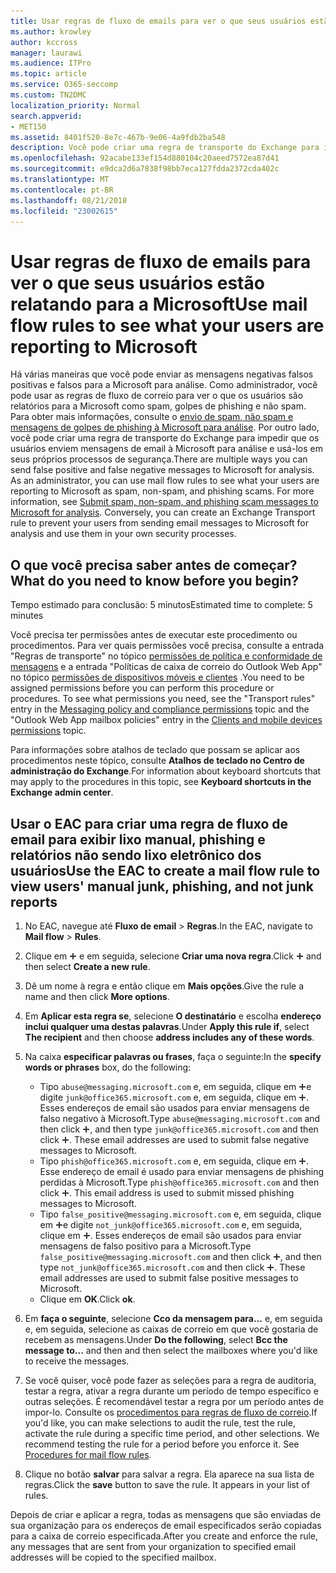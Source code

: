 ```yaml
---
title: Usar regras de fluxo de emails para ver o que seus usuários estão relatando para a Microsoft
ms.author: krowley
author: kccross
manager: laurawi
ms.audience: ITPro
ms.topic: article
ms.service: O365-seccomp
ms.custom: TN2DMC
localization_priority: Normal
search.appverid:
- MET150
ms.assetid: 8401f520-8e7c-467b-9e06-4a9fdb2ba548
description: Você pode criar uma regra de transporte do Exchange para impedir que os usuários enviem mensagens de email à Microsoft para análise e usá-los em seus próprios processos de segurança
ms.openlocfilehash: 92acabe133ef154d880104c20aeed7572ea87d41
ms.sourcegitcommit: e9dca2d6a7838f98bb7eca127fdda2372cda402c
ms.translationtype: MT
ms.contentlocale: pt-BR
ms.lasthandoff: 08/21/2018
ms.locfileid: "23002615"
---
```

# <a name="use-mail-flow-rules-to-see-what-your-users-are-reporting-to-microsoft"></a><span data-ttu-id="9bd88-103">Usar regras de fluxo de emails para ver o que seus usuários estão relatando para a Microsoft</span><span class="sxs-lookup"><span data-stu-id="9bd88-103">Use mail flow rules to see what your users are reporting to Microsoft</span></span>

<span data-ttu-id="9bd88-p101">Há várias maneiras que você pode enviar as mensagens negativas falsos positivas e falsos para a Microsoft para análise. Como administrador, você pode usar as regras de fluxo de correio para ver o que os usuários são relatórios para a Microsoft como spam, golpes de phishing e não spam. Para obter mais informações, consulte o [envio de spam, não spam e mensagens de golpes de phishing à Microsoft para análise](submit-spam-non-spam-and-phishing-scam-messages-to-microsoft-for-analysis.md). Por outro lado, você pode criar uma regra de transporte do Exchange para impedir que os usuários enviem mensagens de email à Microsoft para análise e usá-los em seus próprios processos de segurança.</span><span class="sxs-lookup"><span data-stu-id="9bd88-p101">There are multiple ways you can send false positive and false negative messages to Microsoft for analysis. As an administrator, you can use mail flow rules to see what your users are reporting to Microsoft as spam, non-spam, and phishing scams. For more information, see [Submit spam, non-spam, and phishing scam messages to Microsoft for analysis](submit-spam-non-spam-and-phishing-scam-messages-to-microsoft-for-analysis.md). Conversely, you can create an Exchange Transport rule to prevent your users from sending email messages to Microsoft for analysis and use them in your own security processes.</span></span>
  
## <a name="what-do-you-need-to-know-before-you-begin"></a><span data-ttu-id="9bd88-108">O que você precisa saber antes de começar?</span><span class="sxs-lookup"><span data-stu-id="9bd88-108">What do you need to know before you begin?</span></span>

<span data-ttu-id="9bd88-109">Tempo estimado para conclusão: 5 minutos</span><span class="sxs-lookup"><span data-stu-id="9bd88-109">Estimated time to complete: 5 minutes</span></span>
  
<span data-ttu-id="9bd88-p102">Você precisa ter permissões antes de executar este procedimento ou procedimentos. Para ver quais permissões você precisa, consulte a entrada "Regras de transporte" no tópico [permissões de política e conformidade de mensagens](http://technet.microsoft.com/library/ec4d3b9f-b85a-4cb9-95f5-6fc149c3899b.aspx) e a entrada "Políticas de caixa de correio do Outlook Web App" no tópico [permissões de dispositivos móveis e clientes](http://technet.microsoft.com/library/57eca42a-5a7f-4c65-89f0-7a84f2dbea19.aspx) .</span><span class="sxs-lookup"><span data-stu-id="9bd88-p102">You need to be assigned permissions before you can perform this procedure or procedures. To see what permissions you need, see the "Transport rules" entry in the [Messaging policy and compliance permissions](http://technet.microsoft.com/library/ec4d3b9f-b85a-4cb9-95f5-6fc149c3899b.aspx) topic and the "Outlook Web App mailbox policies" entry in the [Clients and mobile devices permissions](http://technet.microsoft.com/library/57eca42a-5a7f-4c65-89f0-7a84f2dbea19.aspx) topic.</span></span> 
  
<span data-ttu-id="9bd88-112">Para informações sobre atalhos de teclado que possam se aplicar aos procedimentos neste tópico, consulte **Atalhos de teclado no Centro de administração do Exchange**.</span><span class="sxs-lookup"><span data-stu-id="9bd88-112">For information about keyboard shortcuts that may apply to the procedures in this topic, see **Keyboard shortcuts in the Exchange admin center**.</span></span>
  
## <a name="use-the-eac-to-create-a-mail-flow-rule-to-view-users-manual-junk-phishing-and-not-junk-reports"></a><span data-ttu-id="9bd88-113">Usar o EAC para criar uma regra de fluxo de email para exibir lixo manual, phishing e relatórios não sendo lixo eletrônico dos usuários</span><span class="sxs-lookup"><span data-stu-id="9bd88-113">Use the EAC to create a mail flow rule to view users' manual junk, phishing, and not junk reports</span></span>

1. <span data-ttu-id="9bd88-114">No EAC, navegue até **Fluxo de email** \> **Regras**.</span><span class="sxs-lookup"><span data-stu-id="9bd88-114">In the EAC, navigate to **Mail flow** \> **Rules**.</span></span>
    
2. <span data-ttu-id="9bd88-115">Clique em ![Ícone Adicionar](media/ITPro-EAC-AddIcon.gif) e em seguida, selecione **Criar uma nova regra**.</span><span class="sxs-lookup"><span data-stu-id="9bd88-115">Click ![Add Icon](media/ITPro-EAC-AddIcon.gif) and then select **Create a new rule**.</span></span>
    
3. <span data-ttu-id="9bd88-116">Dê um nome à regra e então clique em **Mais opções**.</span><span class="sxs-lookup"><span data-stu-id="9bd88-116">Give the rule a name and then click **More options**.</span></span>
    
4. <span data-ttu-id="9bd88-117">Em **Aplicar esta regra se**, selecione **O destinatário** e escolha **endereço inclui qualquer uma destas palavras**.</span><span class="sxs-lookup"><span data-stu-id="9bd88-117">Under **Apply this rule if**, select **The recipient** and then choose **address includes any of these words**.</span></span>
    
5. <span data-ttu-id="9bd88-118">Na caixa **especificar palavras ou frases**, faça o seguinte:</span><span class="sxs-lookup"><span data-stu-id="9bd88-118">In the **specify words or phrases** box, do the following:</span></span> 
    - <span data-ttu-id="9bd88-p103">Tipo `abuse@messaging.microsoft.com` e, em seguida, clique em ![ícone Adicionar](media/ITPro-EAC-AddIcon.gif)e digite `junk@office365.microsoft.com` e, em seguida, clique em ![ícone Adicionar](media/ITPro-EAC-AddIcon.gif). Esses endereços de email são usados para enviar mensagens de falso negativo à Microsoft.</span><span class="sxs-lookup"><span data-stu-id="9bd88-p103">Type `abuse@messaging.microsoft.com` and then click ![Add Icon](media/ITPro-EAC-AddIcon.gif), and then type `junk@office365.microsoft.com` and then click ![Add Icon](media/ITPro-EAC-AddIcon.gif). These email addresses are used to submit false negative messages to Microsoft.</span></span>
    - <span data-ttu-id="9bd88-p104">Tipo `phish@office365.microsoft.com` e, em seguida, clique em ![ícone Adicionar](media/ITPro-EAC-AddIcon.gif). Esse endereço de email é usado para enviar mensagens de phishing perdidas à Microsoft.</span><span class="sxs-lookup"><span data-stu-id="9bd88-p104">Type `phish@office365.microsoft.com` and then click ![Add Icon](media/ITPro-EAC-AddIcon.gif). This email address is used to submit missed phishing messages to Microsoft.</span></span>
    - <span data-ttu-id="9bd88-p105">Tipo `false_positive@messaging.microsoft.com` e, em seguida, clique em ![ícone Adicionar](media/ITPro-EAC-AddIcon.gif)e digite `not_junk@office365.microsoft.com` e, em seguida, clique em ![ícone Adicionar](media/ITPro-EAC-AddIcon.gif). Esses endereços de email são usados para enviar mensagens de falso positivo para a Microsoft.</span><span class="sxs-lookup"><span data-stu-id="9bd88-p105">Type `false_positive@messaging.microsoft.com` and then click ![Add Icon](media/ITPro-EAC-AddIcon.gif), and then type `not_junk@office365.microsoft.com` and then click ![Add Icon](media/ITPro-EAC-AddIcon.gif). These email addresses are used to submit false positive messages to Microsoft.</span></span>
    - <span data-ttu-id="9bd88-125">Clique em **OK**.</span><span class="sxs-lookup"><span data-stu-id="9bd88-125">Click **ok**.</span></span>
    
6. <span data-ttu-id="9bd88-126">Em **faça o seguinte**, selecione **Cco da mensagem para...** e, em seguida e, em seguida, selecione as caixas de correio em que você gostaria de recebem as mensagens.</span><span class="sxs-lookup"><span data-stu-id="9bd88-126">Under **Do the following**, select **Bcc the message to...** and then and then select the mailboxes where you'd like to receive the messages.</span></span> 
    
7. <span data-ttu-id="9bd88-p106">Se você quiser, você pode fazer as seleções para a regra de auditoria, testar a regra, ativar a regra durante um período de tempo específico e outras seleções. É recomendável testar a regra por um período antes de impor-lo. Consulte os [procedimentos para regras de fluxo de correio](https://docs.microsoft.com/Exchange/policy-and-compliance/mail-flow-rules/mail-flow-rule-procedures).</span><span class="sxs-lookup"><span data-stu-id="9bd88-p106">If you'd like, you can make selections to audit the rule, test the rule, activate the rule during a specific time period, and other selections. We recommend testing the rule for a period before you enforce it. See [Procedures for mail flow rules](https://docs.microsoft.com/Exchange/policy-and-compliance/mail-flow-rules/mail-flow-rule-procedures).</span></span> 
    
8. <span data-ttu-id="9bd88-p107">Clique no botão **salvar** para salvar a regra. Ela aparece na sua lista de regras.</span><span class="sxs-lookup"><span data-stu-id="9bd88-p107">Click the **save** button to save the rule. It appears in your list of rules.</span></span> 
    
<span data-ttu-id="9bd88-132">Depois de criar e aplicar a regra, todas as mensagens que são enviadas de sua organização para os endereços de email especificados serão copiadas para a caixa de correio especificada.</span><span class="sxs-lookup"><span data-stu-id="9bd88-132">After you create and enforce the rule, any messages that are sent from your organization to specified email addresses will be copied to the specified mailbox.</span></span>
  


